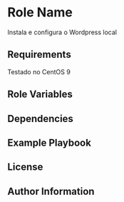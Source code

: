 Role Name
=========
Instala e configura o Wordpress local 


Requirements
------------

Testado no CentOS 9

Role Variables
--------------


Dependencies
------------


Example Playbook
----------------


License
-------


Author Information
------------------


